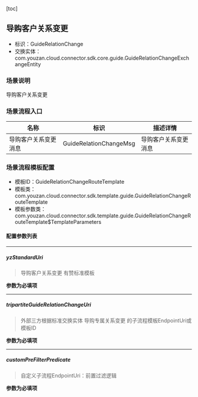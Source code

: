 [toc]

## 导购客户关系变更
- 标识：GuideRelationChange
- 交换实体：com.youzan.cloud.connector.sdk.core.guide.GuideRelationChangeExchangeEntity
### 场景说明
导购客户关系变更
### 场景流程入口

名称 | 标识 | 描述详情
---|---|---
导购客户关系变更消息 | GuideRelationChangeMsg | 导购客户关系变更消息

### 场景流程模板配置
- 模板ID：GuideRelationChangeRouteTemplate
- 模板类：com.youzan.cloud.connector.sdk.template.guide.GuideRelationChangeRouteTemplate
- 模板参数类：com.youzan.cloud.connector.sdk.template.guide.GuideRelationChangeRouteTemplate$TemplateParameters

#### 配置参数列表

---
##### yzStandardUri
> 导购客户关系变更 有赞标准模板

**参数为必填项**

---
##### tripartiteGuideRelationChangeUri
> 外部三方根据标准交换实体 导购专属关系变更 的子流程模板EndpointUri或模板ID

**参数为必填项**

---
##### customPreFilterPredicate
> 自定义子流程EndpointUri：前置过滤逻辑

**参数为必填项**


